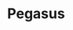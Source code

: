 ---
title: Pegasus
image: /public/pegasus/Pegasus.jpg
tags:
  - CAD
  - Circuit Design
  - Presentation Skills
  - Report Writing
  - DC Motor Controllers
  - Teamwork
  - Mechanics
  - Electronics
  - Gantt Chart
  - Project Management
link: pegasus
---